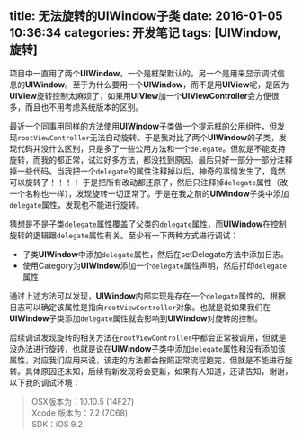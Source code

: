 title: 无法旋转的UIWindow子类
date: 2016-01-05 10:36:34
categories: 开发笔记
tags: [UIWindow, 旋转]
---

项目中一直用了两个**UIWindow**，一个是框架默认的，另一个是用来显示调试信息的**UIWindow**。至于为什么要用一个**UIWindow**，而不是用**UIView**呢，是因为**UIView**旋转控制太麻烦了，如果用**UIView**加一个**UIViewController**会方便很多，而且也不用考虑系统版本的区别。  
<!--more-->
最近一个同事用同样的方法使用**UIWindow**子类做一个提示框的公用组件，但发现`rootViewController`无法自动旋转。于是我对比了两个**UIWindow**的子类，发现代码并没什么区别，只是多了一些公用方法和一个`delegate`。但就是不能支持旋转，而我的都正常，试过好多方法，都没找到原因。最后只好一部分一部分注释掉一些代码。当我把一个`delegate`的属性注释掉以后，神奇的事情发生了，竟然可以旋转了！！！！ 于是把所有改动都还原了，然后只注释掉`delegate`属性（改一个名称也一样），发现旋转一切正常了。于是在我之前的**UIWindow**子类中添加`delegate`属性，发现也不能进行旋转。  

猜想是不是子类`delegate`属性覆盖了父类的`delegate`属性，而**UIWindow**在控制旋转的逻辑跟`delegate`属性有关。至少有一下两种方式进行调试：  

* 子类**UIWindow**中添加`delegate`属性，然后在setDelegate方法中添加日志。
* 使用Category为**UIWindow**添加一个`delegate`属性声明，然后打印`delegate`属性

通过上述方法可以发现，**UIWindow**内部实现是存在一个`delegate`属性的，根据日志可以确定该属性是指向`rootViewController`对象。也就是说如果我们在**UIWindow**子类添加`delegate`属性就会影响到**UIWindow**对旋转的控制。  

后续调试发现旋转的相关方法在`rootViewController`中都会正常被调用，但就是没办法进行旋转，也就是说在**UIWindow**子类中添加`delegate`属性和没有添加该属性，对应我们应用来说，该走的方法都会按照正常流程跑完，但就是不能进行旋转。具体原因还未知，后续有新发现将会更新，如果有人知道，还请告知，谢谢，以下我的调试环境：  

> OSX版本为：10.10.5 (14F27)  
> Xcode 版本为：7.2 (7C68)   
> SDK：iOS 9.2  

